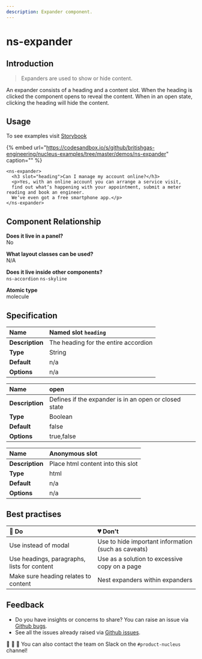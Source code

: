 ```yaml
---
description: Expander component.
---
```


# ns-expander

## Introduction

> Expanders are used to show or hide content.

An expander consists of a heading and a content slot.  When the heading is clicked the component opens to reveal the content.
When in an open state, clicking the heading will hide the content.

## Usage

To see examples visit [Storybook](https://britishgas.co.uk/nucleus/demo/index.html?path=/story/ns-expander--expander)

{% embed url="https://codesandbox.io/s/github/britishgas-engineering/nucleus-examples/tree/master/demos/ns-expander" caption="" %}

```markup
<ns-expander>
  <h3 slot="heading">Can I manage my account online?</h3>
  <p>Yes, with an online account you can arrange a service visit,
  find out whatʼs happening with your appointment, submit a meter reading and book an engineer.
  Weʼve even got a free smartphone app.</p>
</ns-expander>
```

## Component Relationship

**Does it live in a panel?**  
No

**What layout classes can be used?**  
N/A

**Does it live inside other components?**  
`ns-accordion`
`ns-skyline`

**Atomic type**  
molecule

## Specification

| **Name** | Named slot `heading` |
| :--- | :--- |
| **Description** | The heading for the entire accordion |
| **Type** | String |
| **Default** | n/a |
| **Options** | n/a |

| **Name** | open |
| :--- | :--- |
| **Description** | Defines if the expander is in an open or closed state |
| **Type** | Boolean |
| **Default** | false |
| **Options** | true,false |

| **Name** | Anonymous slot |
| :--- | :--- |
| **Description** | Place html content into this slot |
| **Type** | html |
| **Default** | n/a |
| **Options** | n/a |

## Best practises

| 💚 Do | 💔 Don't |
| :--- | :--- |
| Use instead of modal | Use to hide important information (such as caveats) |
| Use headings, paragraphs, lists for content | Use as a solution to excessive copy on a page |
| Make sure heading relates to content | Nest expanders within expanders |

## Feedback

* Do you have insights or concerns to share? You can raise an issue via [Github bugs](https://github.com/ConnectedHomes/nucleus/issues/new?assignees=&labels=Bug&template=a--bug-report.md&title=[bug]%20[ns-expander]).
* See all the issues already raised via [Github issues](https://github.com/connectedHomes/nucleus/issues?utf8=%E2%9C%93&q=is%3Aopen+is%3Aissue+label%3ABug+[ns-expander]).

💩 🎉 🦄 You can also contact the team on Slack on the `#product-nucleus` channel!
